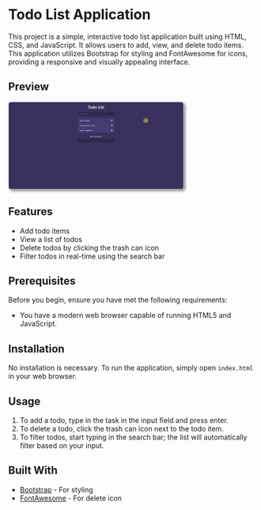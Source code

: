 
# Todo List Application

This project is a simple, interactive todo list application built using HTML, CSS, and JavaScript. It allows users to add, view, and delete todo items. This application utilizes Bootstrap for styling and FontAwesome for icons, providing a responsive and visually appealing interface.

## Preview
<img src="Preview.gif" alt="Project Preview" width="70%" style="border: 1px solid #ccc; border-radius: 5px; box-shadow: 3px 3px 5px #888;">

## Features

- Add todo items
- View a list of todos
- Delete todos by clicking the trash can icon
- Filter todos in real-time using the search bar

## Prerequisites

Before you begin, ensure you have met the following requirements:
- You have a modern web browser capable of running HTML5 and JavaScript.

## Installation

No installation is necessary. To run the application, simply open `index.html` in your web browser.

## Usage

1. To add a todo, type in the task in the input field and press enter.
2. To delete a todo, click the trash can icon next to the todo item.
3. To filter todos, start typing in the search bar; the list will automatically filter based on your input.

## Built With

- [Bootstrap](https://getbootstrap.com/) - For styling
- [FontAwesome](https://fontawesome.com/) - For delete icon


